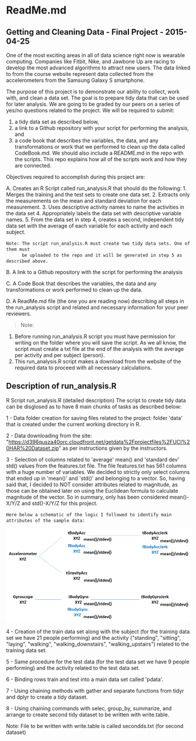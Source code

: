 # ReadMe.md

## Getting and Cleaning Data - Final Project - 2015-04-25

One of the most exciting areas in all of data science right now is wearable computing. Companies like Fitbit, 
Nike, and Jawbone Up are racing to develop the most advanced algorithms to attract new users. The data linked 
to from the course website represent data collected from the accelerometers from the Samsung Galaxy S smartphone.

The purpose of this project is to demonstrate our ability to collect, work with, and clean a data set. The goal is
to prepare tidy data that can be used for later analysis. We are going to be graded by our peers on a series of 
yes/no questions related to the project. We will be required to submit: 
1) a tidy data set as described below, 
2) a link to a Github repository with your script for performing the analysis, and 
3) a code book that describes the variables, the data, and any transformations or work that we performed to 
   clean up the data called CodeBook.md. We should also include a README.md in the repo with the scripts. 
   This repo explains how all of the scripts work and how they are connected. 

Objectives required to accomplish during this project are: 

A.  Creates an R Script called run_analysis.R that should do the following:
    1.  Merges the training and the test sets to create one data set.
    2.  Extracts only the measurements on the mean and standard deviation for each measurement. 
    3.  Uses descriptive activity names to name the activities in the data set
    4.  Appropriately labels the data set with descriptive variable names. 
    5.  From the data set in step 4, creates a second, independent tidy data set with the average 
        of each variable for each activity and each subject.
    
    Note: The script run_analysis.R must create two tidy data sets. One of them must 
          be uploaded to the repo and it will be generated in step 5 as described above.

B.  A link to a Github repository with the script for performing the analysis

C.  A Code Book that describes the variables, the data and any transformations or work performed to
    clean up the data.

D.  A ReadMe.md file (the one you are reading now) describing all steps in the run_analysis script and
    related and necessary information for your peer reviewers.

> Note: 
  1. Before running run_analysis.R script you must have permission for writing on the folder where
     you will save the script. As we all know, the script must create a txt file at the end of the
     analysis with the average per activity and per subject (person).
  2. This run_analysis.R script makes a download from the website of the required data to proceed with
     all necessary calculations.

## Description of run_analysis.R

R Script run_analysis.R (detailed description)
The script to create tidy data can be disglosed as to have 8 main chunks of tasks as described below:

1 - Data folder creation for saving files related to the project: folder 'data' that is created under
    the current working directory in R.

2 - Data downloading from the site: 
    "https://d396qusza40orc.cloudfront.net/getdata%2Fprojectfiles%2FUCI%20HAR%20Dataset.zip"
    as per instructions given by the instructors.

3 - Selection of columns related to 'average' mean() and 'standard dev' std() values from the features.txt 
    file. The file features.txt has 561 columns with a huge number of variables. We decided to strictly 
    only select columns that ended up in 'mean()' and 'std()' and belonging to a vector. 
    So, having said that, I decided to NOT consider attributes related to magnitude, as those can be obtained
    later on using the Euclidean formula to calculate magnitude of the vector. So in summary, only has been
    considered mean()-X/Y/Z and std()-X/Y/Z for this project.
    
    Here below a schematic of the logic I followed to identify main attributes of the sample data:

![analysis](/images/analysis-tree.png)

4 - Creation of the train data set along with the subject (for the training data set we have 21 people performing) 
    and the activity ("standing", "sitting", "laying", "walking", "walking_downstairs", "walking_upstairs") 
    related to the training data set.

5 - Same procedure for the test data (for the test data set we have 9 people performing) and the activity 
    related to the test data set.

6 - Binding rows train and test into a main data set called 'pdata'.

7 - Using chaining methods with gather and separate functions from tidyr and dplyr to create a tidy dataset.

8 - Using chaining commands with selec, group_by, summarize, and arrange to create second tidy dataset to 
    be written with write.table.

Note: File to be written with write.table is called secondds.txt (for second dataset)
